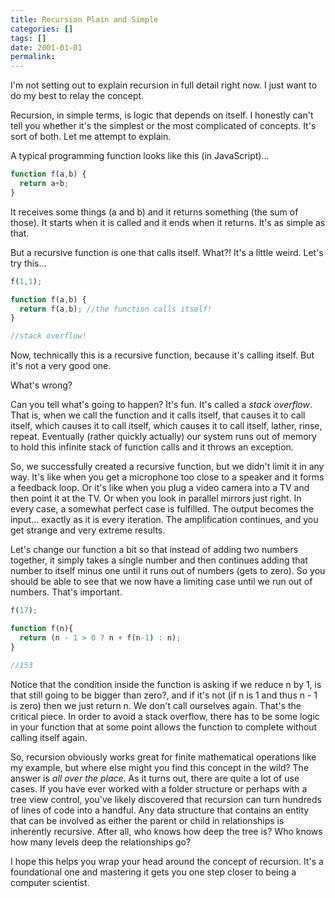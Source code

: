 ```yaml
---
title: Recursion Plain and Simple
categories: []
tags: []
date: 2001-01-01
permalink: 
---
```


I'm not setting out to explain recursion in full detail right now. I just want to do my best to relay the concept.

Recursion, in simple terms, is logic that depends on itself. I honestly can't tell you whether it's the simplest or the most complicated of concepts. It's sort of both. Let me attempt to explain.

A typical programming function looks like this (in JavaScript)...

``` js
function f(a,b) {
  return a+b;
}
```

It receives some things (a and b) and it returns something (the sum of those). It starts when it is called and it ends when it returns. It's as simple as that.

But a recursive function is one that calls itself. What?! It's a little weird. Let's try this...

``` js
f(1,1);

function f(a,b) {
  return f(a,b); //the function calls itself!
}

//stack overflow!
```

Now, technically this is a recursive function, because it's calling itself. But it's not a very good one.

What's wrong?

Can you tell what's going to happen? It's fun. It's called a _stack overflow_. That is, when we call the function and it calls itself, that causes it to call itself, which causes it to call itself, which causes it to call itself, lather, rinse, repeat. Eventually (rather quickly actually) our system runs out of memory to hold this infinite stack of function calls and it throws an exception.

So, we successfully created a recursive function, but we didn't limit it in any way. It's like when you get a microphone too close to a speaker and it forms a feedback loop. Or it's like when you plug a video camera into a TV and then point it at the TV. Or when you look in parallel mirrors just right. In every case, a somewhat perfect case is fulfilled. The output becomes the input... exactly as it is every iteration. The amplification continues, and you get strange and very extreme results.

Let's change our function a bit so that instead of adding two numbers together, it simply takes a single number and then continues adding that number to itself minus one until it runs out of numbers (gets to zero). So you should be able to see that we now have a limiting case until we run out of numbers. That's important.

``` js
f(17);

function f(n){
  return (n - 1 > 0 ? n + f(n-1) : n);
}

//153
```

Notice that the condition inside the function is asking if we reduce n by 1, is that still going to be bigger than zero?, and if it's not (if n is 1 and thus n - 1 is zero) then we just return n. We don't call ourselves again. That's the critical piece. In order to avoid a stack overflow, there has to be some logic in your function that at some point allows the function to complete without calling itself again.

So, recursion obviously works great for finite mathematical operations like my example, but where else might you find this concept in the wild? The answer is _all over the place_. As it turns out, there are quite a lot of use cases. If you have ever worked with a folder structure or perhaps with a tree view control, you've likely discovered that recursion can turn hundreds of lines of code into a handful. Any data structure that contains an entity that can be involved as either the parent or child in relationships is inherently recursive. After all, who knows how deep the tree is? Who knows how many levels deep the relationships go?

I hope this helps you wrap your head around the concept of recursion. It's a foundational one and mastering it gets you one step closer to being a computer scientist.